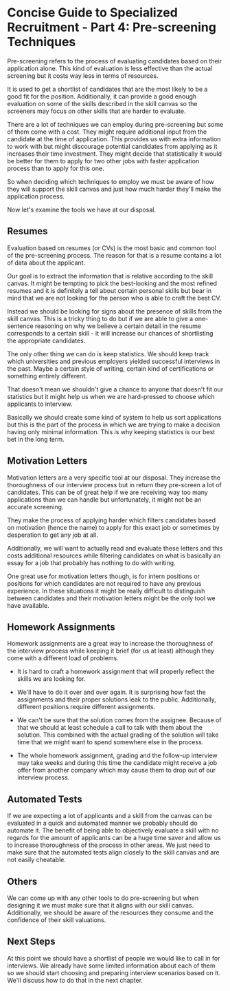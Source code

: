 # Concise Guide to Specialized Recruitment - Part 4: Pre-screening Techniques

Pre-screening refers to the process of evaluating candidates based on their application alone. This kind of evaluation is less effective than the actual screening but it costs way less in terms of resources. 

It is used to get a shortlist of candidates that are the most likely to be a good fit for the position. Additionally, it can provide a good enough evaluation on some of the skills described in the skill canvas so the screeners may focus on other skills that are harder to evaluate.  

There are a lot of techniques we can employ during pre-screening but some of them come with a cost. They might require additional input from the candidate at the time of application. This provides us with extra information to work with but might discourage potential candidates from applying as it increases their time investment. They might decide that statistically it would be better for them to apply for two other jobs with faster application process than to apply for this one.

So when deciding which techniques to employ we must be aware of how they will support the skill canvas and just how much harder they'll make the application process.

Now let's examine the tools we have at our disposal.

## Resumes

Evaluation based on resumes (or CVs) is the most basic and common tool of the pre-screening process. The reason for that is a resume contains a lot of data about the applicant. 

Our goal is to extract the information that is relative according to the skill canvas. It might be tempting to pick the best-looking and the most refined resumes and it is definitely a tell about certain personal skills but bear in mind that we are not looking for the person who is able to craft the best CV.

Instead we should be looking for signs about the presence of skills from the skill canvas. This is a tricky thing to do but if we are able to give a one-sentence reasoning on why we believe a certain detail in the resume corresponds to a certain skill - it will increase our chances of shortlisting the appropriate candidates. 

The only other thing we can do is keep statistics. We should keep track which universities and previous employers yielded successful interviews in the past. Maybe a certain style of writing, certain kind of certifications or something entirely different.

That doesn't mean we shouldn't give a chance to anyone that doesn't fit our statistics but it might help us when we are hard-pressed to choose which applicants to interview.

Basically we should create some kind of system to help us sort applications but this is the part of the process in which we are trying to make a decision having only minimal information. This is why keeping statistics is our best bet in the long term.

## Motivation Letters

Motivation letters are a very specific tool at our disposal. They increase the thoroughness of our interview process but in return they pre-screen a lot of candidates. This can be of great help if we are receiving way too many applications than we can handle but unfortunately, it might not be an accurate screening.

They make the process of applying harder which filters candidates based on motivation (hence the name) to apply for this exact job or sometimes by desperation to get any job at all.

Additionally, we will want to actually read and evaluate these letters and this costs additional resources while filtering candidates on what is basically an essay for a job that probably has nothing to do with writing.

One great use for motivation letters though, is for intern positions or positions for which candidates are not required to have any previous experience. In these situations it might be really difficult to distinguish between candidates and their motivation letters might be the only tool we have available.

## Homework Assignments

Homework assignments are a great way to increase the thoroughness of the interview process while keeping it brief (for us at least) although they come with a different load of problems.

- It is hard to craft a homework assignment that will properly reflect the skills we are looking for.

- We'll have to do it over and over again. It is surprising how fast the assignments and their proper solutions leak to the public. Additionally, different positions require different assignments.

- We can't be sure that the solution comes from the assignee. Because of that we should at least schedule a call to talk with them about the solution. This combined with the actual grading of the solution will take time that we might want to spend somewhere else in the process.

- The whole homework assignment, grading and the follow-up interview may take weeks and during this time the candidate might receive a job offer from another company which may cause them to drop out of our interview process.

## Automated Tests

If we are expecting a lot of applicants and a skill from the canvas can be evaluated in a quick and automated manner we probably should do automate it. The benefit of being able to objectively evaluate a skill with no regards for the amount of applicants can be a huge time saver and allow us to increase thoroughness of the process in other areas. We just need to make sure that the automated tests align closely to the skill canvas and are not easily cheatable.

## Others

We can come up with any other tools to do pre-screening but when designing it we must make sure that it aligns with our skill canvas. Additionally, we should be aware of the resources they consume and the confidence of their skill valuations.

## Next Steps

At this point we should have a shortlist of people we would like to call in for interviews. We already have some limited information about each of them so we should start choosing and preparing interview scenarios based on it. We'll discuss how to do that in the next chapter.
